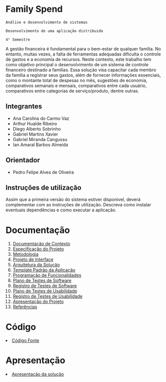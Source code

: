 # Family Spend

`Análise e desenvolvimento de sistemas`

`Desenvolvimento de uma aplicação distribuida`

`4° Semestre`

A gestão financeira é fundamental para o bem-estar de qualquer família. No entanto, muitas vezes, a falta de ferramentas adequadas dificulta o controle de gastos e a economia de recursos. Neste contexto, este trabalho tem como objetivo principal o desenvolvimento de um sistema de controle financeiro destinado a famílias. Essa solução visa capacitar cada membro da família a registrar seus gastos, além de fornecer informações essenciais, como o montante total de despesas no mês, sugestões de economia, comparativos semanais e mensais, comparativos entre cada usuário, comparativos entre categorias de serviço/produto, dentre outras.

## Integrantes

* Ana Carolina do Carmo Vaz
* Arthur Hualde Ribeiro
* Diego Alberto Sobrinho
* Gabriel Martins Xavier
* Gabriel Miranda Cangussu
* Ian Amaral Barbos Almeida

## Orientador

* Pedro Felipe Alves de Oliveira

## Instruções de utilização

Assim que a primeira versão do sistema estiver disponível, deverá complementar com as instruções de utilização. Descreva como instalar eventuais dependências e como executar a aplicação.

# Documentação

<ol>
<li><a href="docs/01-Documentação de Contexto.md"> Documentação de Contexto</a></li>
<li><a href="docs/02-Especificação do Projeto.md"> Especificação do Projeto</a></li>
<li><a href="docs/03-Metodologia.md"> Metodologia</a></li>
<li><a href="docs/04-Projeto de Interface.md"> Projeto de Interface</a></li>
<li><a href="docs/05-Arquitetura da Solução.md"> Arquitetura da Solução</a></li>
<li><a href="docs/06-Template Padrão da Aplicação.md"> Template Padrão da Aplicação</a></li>
<li><a href="docs/07-Programação de Funcionalidades.md"> Programação de Funcionalidades</a></li>
<li><a href="docs/08-Plano de Testes de Software.md"> Plano de Testes de Software</a></li>
<li><a href="docs/09-Registro de Testes de Software.md"> Registro de Testes de Software</a></li>
<li><a href="docs/10-Plano de Testes de Usabilidade.md"> Plano de Testes de Usabilidade</a></li>
<li><a href="docs/11-Registro de Testes de Usabilidade.md"> Registro de Testes de Usabilidade</a></li>
<li><a href="docs/12-Apresentação do Projeto.md"> Apresentação do Projeto</a></li>
<li><a href="docs/13-Referências.md"> Referências</a></li>
</ol>

# Código

<li><a href="src/README.md"> Código Fonte</a></li>

# Apresentação

<li><a href="presentation/README.md"> Apresentação da solução</a></li>

